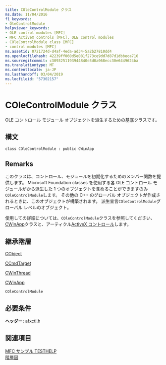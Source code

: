 ```yaml
---
title: COleControlModule クラス
ms.date: 11/04/2016
f1_keywords:
- OleControlModule
helpviewer_keywords:
- OLE control modules [MFC]
- MFC ActiveX controls [MFC], OLE control modules
- COleControlModule class [MFC]
- control modules [MFC]
ms.assetid: 0721724d-d4af-4eda-ad34-5a2b27810dd4
ms.openlocfilehash: 42239ff060d5e081f273ce9dd7d87d1dbbeca716
ms.sourcegitcommit: c3093251193944840e3d0a068ecc30e6449624ba
ms.translationtype: MT
ms.contentlocale: ja-JP
ms.lasthandoff: 03/04/2019
ms.locfileid: "57302157"
---
```

# <a name="colecontrolmodule-class"></a>COleControlModule クラス

OLE コントロール モジュール オブジェクトを派生するための基底クラスです。

## <a name="syntax"></a>構文

```
class COleControlModule : public CWinApp
```

## <a name="remarks"></a>Remarks

このクラスは、コントロール、モジュールを初期化するためのメンバー関数を提供します。 Microsoft Foundation classes を使用する各 OLE コントロール モジュールがから派生した 1 つのオブジェクトを含めることができますのみ`COleControlModule`します。 その他の C++ のグローバル オブジェクトが作成されるときに、このオブジェクトが構築されます。 派生宣言`COleControlModule`グローバル レベルのオブジェクト。

使用しての詳細については、`COleControlModule`クラスを参照してください、 [CWinApp](../../mfc/reference/cwinapp-class.md)クラスと、アーティクル[ActiveX コントロール](../../mfc/mfc-activex-controls.md)します。

## <a name="inheritance-hierarchy"></a>継承階層

[CObject](../../mfc/reference/cobject-class.md)

[CCmdTarget](../../mfc/reference/ccmdtarget-class.md)

[CWinThread](../../mfc/reference/cwinthread-class.md)

[CWinApp](../../mfc/reference/cwinapp-class.md)

`COleControlModule`

## <a name="requirements"></a>必要条件

**ヘッダー:** afxctl.h

## <a name="see-also"></a>関連項目

[MFC サンプル TESTHELP](../../visual-cpp-samples.md)<br/>
[階層図](../../mfc/hierarchy-chart.md)
